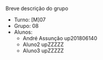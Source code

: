 Breve descrição do grupo

* Turno: [M]07
* Grupo: 08
* Alunos:
    - André Assunção up201806140
    - Aluno2 upZZZZZ
    - Aluno3 upZZZZZ
